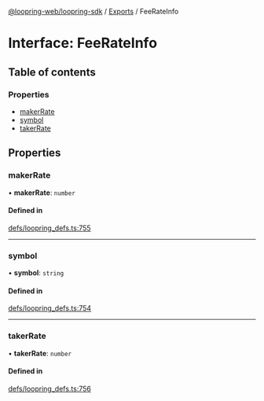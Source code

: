 [@loopring-web/loopring-sdk](../README.md) / [Exports](../modules.md) / FeeRateInfo

# Interface: FeeRateInfo

## Table of contents

### Properties

- [makerRate](FeeRateInfo.md#makerrate)
- [symbol](FeeRateInfo.md#symbol)
- [takerRate](FeeRateInfo.md#takerrate)

## Properties

### makerRate

• **makerRate**: `number`

#### Defined in

[defs/loopring_defs.ts:755](https://github.com/Loopring/loopring_sdk/blob/4fed49a/src/defs/loopring_defs.ts#L755)

___

### symbol

• **symbol**: `string`

#### Defined in

[defs/loopring_defs.ts:754](https://github.com/Loopring/loopring_sdk/blob/4fed49a/src/defs/loopring_defs.ts#L754)

___

### takerRate

• **takerRate**: `number`

#### Defined in

[defs/loopring_defs.ts:756](https://github.com/Loopring/loopring_sdk/blob/4fed49a/src/defs/loopring_defs.ts#L756)
